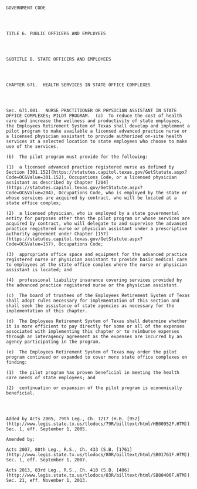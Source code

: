 ﻿
    
    
    	
    					
    
    
    GOVERNMENT CODE
    
      
    
    
    TITLE 6. PUBLIC OFFICERS AND EMPLOYEES
    
      
    
    
    SUBTITLE B. STATE OFFICERS AND EMPLOYEES
    
      
    
    
    CHAPTER 671.  HEALTH SERVICES IN STATE OFFICE COMPLEXES
    
      
    
    
    Sec. 671.001.  NURSE PRACTITIONER OR PHYSICIAN ASSISTANT IN STATE OFFICE COMPLEXES; PILOT PROGRAM.  (a)  To reduce the cost of health care and increase the wellness and productivity of state employees, the Employees Retirement System of Texas shall develop and implement a pilot program to make available a licensed advanced practice nurse or a licensed physician assistant to provide authorized on-site health services at a selected location to state employees who choose to make use of the services.
    
    (b)  The pilot program must provide for the following:
    
    (1)  a licensed advanced practice registered nurse as defined by Section [301.152](https://statutes.capitol.texas.gov/GetStatute.aspx?Code=OC&Value=301.152), Occupations Code, or a licensed physician assistant as described by Chapter [204](https://statutes.capitol.texas.gov/GetStatute.aspx?Code=OC&Value=204), Occupations Code, who is employed by the state or whose services are acquired by contract, who will be located at a state office complex;
    
    (2)  a licensed physician, who is employed by a state governmental entity for purposes other than the pilot program or whose services are acquired by contract, who will delegate to and supervise the advanced practice registered nurse or physician assistant under a prescriptive authority agreement under Chapter [157](https://statutes.capitol.texas.gov/GetStatute.aspx?Code=OC&Value=157), Occupations Code;
    
    (3)  appropriate office space and equipment for the advanced practice registered nurse or physician assistant to provide basic medical care to employees at the state office complex where the nurse or physician assistant is located; and
    
    (4)  professional liability insurance covering services provided by the advanced practice registered nurse or the physician assistant.
    
    (c)  The board of trustees of the Employees Retirement System of Texas shall adopt rules necessary for implementation of this section and shall seek the assistance of state agencies as necessary for the implementation of this chapter.
    
    (d)  The Employees Retirement System of Texas shall determine whether it is more efficient to pay directly for some or all of the expenses associated with implementing this chapter or to reimburse expenses through an interagency agreement as the expenses are incurred by an agency participating in the program.
    
    (e)  The Employees Retirement System of Texas may order the pilot program continued or expanded to cover more state office complexes on finding:
    
    (1)  the pilot program has proven beneficial in meeting the health care needs of state employees; and
    
    (2)  continuation or expansion of the pilot program is economically beneficial.
    
    
    
    
    Added by Acts 2005, 79th Leg., Ch. 1217 (H.B. [952](http://www.legis.state.tx.us/tlodocs/79R/billtext/html/HB00952F.HTM)), Sec. 1, eff. September 1, 2005.
    
    Amended by: 
    
    Acts 2007, 80th Leg., R.S., Ch. 433 (S.B. [1761](http://www.legis.state.tx.us/tlodocs/80R/billtext/html/SB01761F.HTM)), Sec. 1, eff. September 1, 2007.
    
    Acts 2013, 83rd Leg., R.S., Ch. 418 (S.B. [406](http://www.legis.state.tx.us/tlodocs/83R/billtext/html/SB00406F.HTM)), Sec. 21, eff. November 1, 2013.
    
    
    
    
    				
